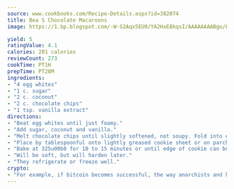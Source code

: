 ```yaml
---
source: www.cookbooks.com/Recipe-Details.aspx?id=382074
title: Bea S Chocolate Macaroons
image: https://1.bp.blogspot.com/-W-S2Aqx5EU0/YA2HxE8kqsI/AAAAAAAABgo/LNxJ2X_rvYgPNsplYMgQNjuwxaZ0e3pQQCLcBGAsYHQ/s320/17.png

yield: 5
ratingValue: 4.1
calories: 201 calories
reviewCount: 273
cookTime: PT1H
prepTime: PT28M
ingredients:
- "4 egg whites"
- "1 c. sugar"
- "2 c. coconut"
- "2 c. chocolate chips"
- "1 tsp. vanilla extract"
directions:
- "Beat egg whites until just foamy."
- "Add sugar, coconut and vanilla."
- "Melt chocolate chips until slightly softened, not soupy. Fold into egg mixture; blend well."
- "Place by tablespoonful onto lightly greased cookie sheet or on parchment baking paper."
- "Bake at 325u00b0 for 10 to 15 minutes or until edge of cookie can be lifted."
- "Will be soft, but will harden later."
- "They refrigerate or freeze well."
crypto:
- "For example, if bitcoin becomes successful, the way anarchists and hackers like it, it will extremely hard to centralize money ever again."
---
```

